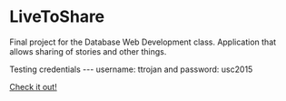 # LiveToShare

Final project for the Database Web Development class. Application that allows sharing of stories and other things. 

Testing credentials --- username: ttrojan and password: usc2015

[Check it out!](http://asrorov.student.uscitp.com/itp300/final_project/php/login.php)
